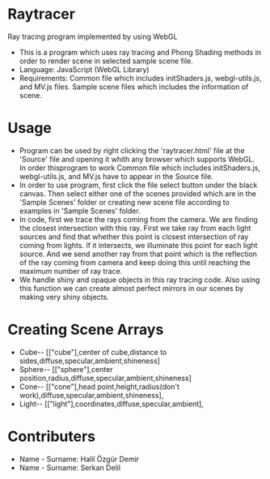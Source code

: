 # Raytracer
Ray tracing program implemented by using WebGL

 - This is a program which uses ray tracing and Phong Shading methods in order to render scene in selected sample scene file.
 - Language: JavaScript (WebGL Library)
 - Requirements: Common file which includes initShaders.js, webgl-utils.js, and MV.js files. Sample scene files which includes the information of scene.


# Usage
 -	Program can be used by right clicking the 'raytracer.html' file at the 'Source' file and opening it whith any browser which supports WebGL. In order thisprogram to work Common file which includes initShaders.js, webgl-utils.js, and MV.js have to appear in the Source file.
 -	In order to use program, first click the file select button under the black canvas. Then select either one of the scenes provided which are in the 'Sample Scenes' folder or creating new scene file according to examples in 'Sample Scenes' folder.
 -	In code, first we trace the rays coming from the camera. We are finding the closest intersection with this ray. First we take ray from each light sources and find that whether this point is closest intersection of ray coming from lights. If it intersects, we illuminate this point for each light source. And we send another ray from that point which is the reflection of the ray coming from camera and keep doing this until reaching the  maximum number of ray trace.
 -	We handle shiny and opaque objects in this ray tracing code. Also using this function we can create almost perfect mirrors in our scenes by making very shiny objects.
# Creating Scene Arrays
 - Cube--
[["cube"],center of cube,distance to sides,diffuse,specular,ambient,shineness]
 - Sphere--
[["sphere"],center position,radius,diffuse,specular,ambient,shineness]
 - Cone--
[["cone"],head point,height,radius(don't work),diffuse,specular,ambient,shineness],
 - Light--
[["light"],coordinates,diffuse,specular,ambient],
# Contributers
 - Name - Surname: Halil Özgür Demir
 - Name - Surname: Serkan Delil
